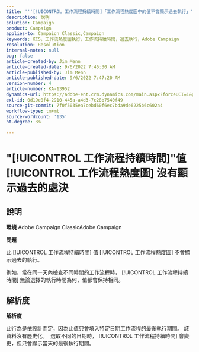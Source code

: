 ```yaml
---
title: '''[!UICONTROL 工作流程持續時間]「工作流程熱度圖中的值不會顯示過去執行」'
description: 說明
solution: Campaign
product: Campaign
applies-to: Campaign Classic,Campaign
keywords: KCS，工作流熱度圖執行，工作流持續時間，過去執行，Adobe Campaign
resolution: Resolution
internal-notes: null
bug: false
article-created-by: Jim Menn
article-created-date: 9/6/2022 7:45:30 AM
article-published-by: Jim Menn
article-published-date: 9/6/2022 7:47:20 AM
version-number: 4
article-number: KA-13952
dynamics-url: https://adobe-ent.crm.dynamics.com/main.aspx?forceUCI=1&pagetype=entityrecord&etn=knowledgearticle&id=026920e0-b72d-ed11-9db1-0022480866ad
exl-id: 0d19e0f4-2910-445a-a4d3-7c28b7540f49
source-git-commit: 7f0f5035ea7cebd60f6ec7bda9de6225b6c602a4
workflow-type: tm+mt
source-wordcount: '135'
ht-degree: 3%

---
```


# &quot;[!UICONTROL 工作流程持續時間]&quot;值 [!UICONTROL 工作流程熱度圖] 沒有顯示過去的處決

## 說明


<b>環境</b>
Adobe Campaign ClassicAdobe Campaign

<b>問題</b>

此 [!UICONTROL 工作流程持續時間] 值 [!UICONTROL 工作流程熱度圖] 不會顯示過去的執行。

例如，當在同一天內檢查不同時間的工作流程時， [!UICONTROL 工作流程持續時間] 無論選擇的執行時間為何，值都會保持相同。


## 解析度


<b>解析度</b>

此行為是依設計而定，因為此值只會填入特定日期工作流程的最後執行期間。
該資料沒有歷史化。 
選取不同的日期時， [!UICONTROL 工作流程持續時間] 會變更，但只會顯示當天的最後執行期間。
